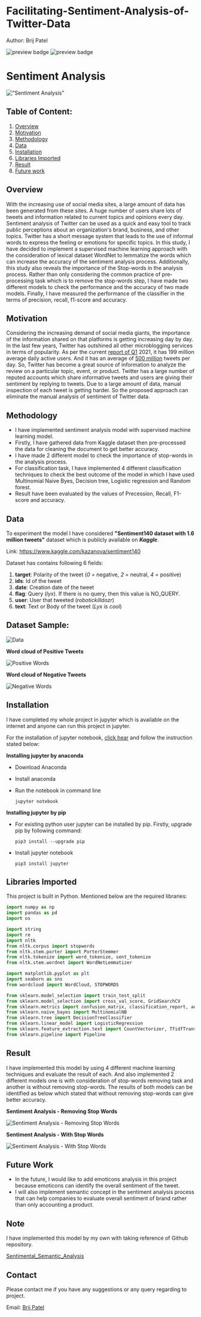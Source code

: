 # Facilitating-Sentiment-Analysis-of-Twitter-Data

Author: Brij Patel

![preview badge](https://img.shields.io/twitter/follow/brij9898?style=social) ![preview badge](https://img.shields.io/github/followers/Brij910?style=social)

# Sentiment Analysis

!["Sentiment Analysis"](Images/Sentiment-Analysis.gif)

## Table of Content:

1. [Overview](#overview)
2. [Motivation](#motivation)
3. [Methodology](#methodology)
4. [Data](#data)
5. [Installation](#intallation)
6. [Libraries Imported](#libraries-imported) 
7. [Result](#result)
8. [Future work](#future-work)

## Overview

With the increasing use of social media sites, a large amount of data has been generated from these sites. A huge number of users share lots of tweets and information related to current topics and opinions every day. Sentiment analysis of Twitter can be used as a quick and easy tool to track public perceptions about an organization's brand, business, and other topics. Twitter has a short message system that leads to the use of informal words to express the feeling or emotions for specific topics. In this study, I have decided to implement a supervised machine learning approach with the consideration of lexical dataset WordNet to lemmatize the words which can increase the accuracy of the sentiment analysis process. Additionally, this study also reveals the importance of the Stop-words in the analysis process. Rather than only considering the common practice of pre-processing task which is to remove the stop-words step, I have made two different models to check the performance and the accuracy of two made models. Finally, I have measured the performance of the classifier in the terms of precision, recall, f1-score and accuracy.

## Motivation

Considering the increasing demand of social media giants, the importance of the information shared on that platforms is getting increasing day by day. In the last few years, Twitter has outshined all other microblogging services in terms of popularity. As per the current [report of Q1](https://www.businessofapps.com/data/twitter-statistics/) 2021, it has 199 million average daily active users. And it has an average of [500 million](https://www.oberlo.in/blog/twitter-statistics) tweets per day. So, Twitter has become a great source of information to analyze the review on a particular topic, event, or product. Twitter has a large number of reputed accounts which share informative tweets and users are giving their sentiment by replying to tweets. Due to a large amount of data, manual inspection of each tweet is getting harder. So the proposed approach can eliminate the manual analysis of sentiment of Twitter data. 

## Methodology

* I have implemented sentiment analysis model with supervised machine learning model.
* Firstly, I have gathered data from Kaggle dataset then pre-processed the data for cleaning the document to get better accuracy.
* I have made 2 different model to check the importance of stop-words in the analysis process.
* For classification task, I have implemented 4 different classification techniques to check the best outcome of the model in which I have used Multinomial Naive Byes, Decision tree, Logistic regression and Random forest.
* Result have been evaluated by the values of Precession, Recall, F1-score and accuracy. 

## Data

To experiment the model I have considered **"Sentiment140 dataset with 1.6 million tweets"** dataset which is publicly available on _**Kaggle**_.

Link: https://www.kaggle.com/kazanova/sentiment140

Dataset has contains following 6 fields:

1. **target**: Polarity of the tweet (*0* = negative, *2* = neutral, *4* = positive)
2. **ids**: Id of the tweet
3. **date**: Creation date of the tweet
4. **flag**: Query (*lyx*). If there is no query, then this value is NO_QUERY.
5. **user**: User that tweeted (*robotickilldozr*)
6. **text**: Text or Body of the tweet (*Lyx is cool*)

## Dataset Sample:

![Data](Images/Data-Sample.png)

**Word cloud of Positive Tweets**

![Positive Words](Images/Positive-Words.png)

**Word cloud of Negative Tweets**

![Negative Words](Images/Negative-Words.png)



## Installation

I have completed my whole project in jupyter which is available on the internet and anyone can run this project in jupyter.

For the installation of jupyter notebook, [click hear](https://test-jupyter.readthedocs.io/en/latest/install.html) and follow the instruction stated below:

**Installing jupyter by anaconda**

* Download Anaconda 

* Install anaconda

* Run the notebook in command line

  ```
  jupyter notebook
  ```

**Installing jupyter by pip**

* For existing python user jupyter can be installed by pip. Firstly, upgrade pip by following command:

  ``` 
  pip3 install --upgrade pip
  ```

* Install jupyter notebook

  ```
  pip3 install jupyter
  ```

  

## Libraries Imported

This project is built in Python. Mentioned below are the required libraries:

```python
import numpy as np 
import pandas as pd 
import os
```

``` python
import string
import re
import nltk
from nltk.corpus import stopwords
from nltk.stem.porter import PorterStemmer
from nltk.tokenize import word_tokenize, sent_tokenize
from nltk.stem.wordnet import WordNetLemmatizer

import matplotlib.pyplot as plt
import seaborn as sns
from wordcloud import WordCloud, STOPWORDS
```

```python
from sklearn.model_selection import train_test_split
from sklearn.model_selection import cross_val_score, GridSearchCV
from sklearn.metrics import confusion_matrix, classification_report, accuracy_score, f1_score
from sklearn.naive_bayes import MultinomialNB
from sklearn.tree import DecisionTreeClassifier
from sklearn.linear_model import LogisticRegression
from sklearn.feature_extraction.text import CountVectorizer, TfidfTransformer
from sklearn.pipeline import Pipeline
```




## Result 

I have implemented this model by using 4 different machine learning techniques and evaluate the result of each. And also implemented 2 different models one is with consideration of stop-words removing task and another is without removing stop-words. The results of both models can be identified as below which stated that without removing stop-words can give better accuracy.

**Sentiment Analysis - Removing Stop Words**

![Sentiment Analysis - Removing Stop Words](Images/Final-Result-1.png)

**Sentiment Analysis - With Stop Words**

![Sentiment Analysis - With Stop Words](Images/Final-Result-2.png)

## Future Work

* In the future, I would like to add emoticons analysis in this project because emoticons can identify the overall sentiment of the tweet.
* I will also implement semantic concept in the sentiment analysis process that can help companies to evaluate overall sentiment of brand rather than only accounting a product.

## Note

I have implemented this model by my own with taking reference of Github repository.

[Sentimental_Semantic_Analysis](https://github.com/Nikhil612/Sentimental_Semantic_Analysis)

## Contact 

Please contact me if you have any suggestions or any query regarding to project.

Email: [Brij Patel](mailto:bpatel34@lakeheadu.ca?subject=[GitHub]%20Source%20Han%20Sans)
